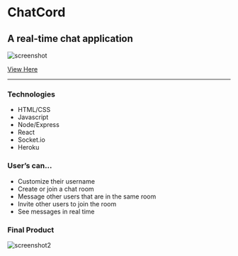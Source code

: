 # ChatCord 
## A real-time chat application
<img src="https://github.com/minhvuong1/chat-cord/blob/master/front-screenshot.png" alt="screenshot" />

[View Here](http://charcordclient.herokuapp.com/)

<hr />

### Technologies  
* HTML/CSS
* Javascript
* Node/Express
* React
* Socket.io
* Heroku

### User’s can…  
* Customize their username
* Create or join a chat room
* Message other users that are in the same room
* Invite other users to join the room
* See messages in real time

### Final Product  
<img src="https://github.com/minhvuong1/chat-cord/blob/master/main-screenshot.png" alt="screenshot2" />
